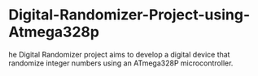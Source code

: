 # Digital-Randomizer-Project-using-Atmega328p
he Digital Randomizer project aims to develop a digital device that randomize integer numbers using an ATmega328P microcontroller.
